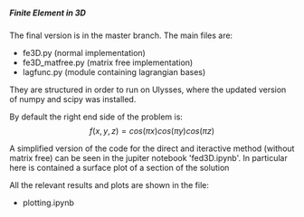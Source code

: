 ##### Finite Element in 3D



The final version is in the master branch. The main files are:

- fe3D.py (normal implementation)
- fe3D_matfree.py (matrix free implementation)
- lagfunc.py (module containing lagrangian bases)

They are structured in order to run on Ulysses, where the updated version of numpy and scipy was installed.

By default the right end side of the problem is:
$$
f(x, y, z) = cos(\pi x) cos(\pi y) cos(\pi z)
$$

A simplified version of the code for the direct and iteractive method (without matrix free) can be seen in the jupiter notebook 'fed3D.ipynb'. In particular here is contained a surface plot of a section of the solution

All the relevant results and plots are shown in the file:

- plotting.ipynb
